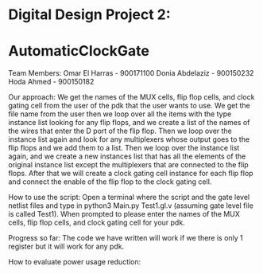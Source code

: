 # Digital Design Project 2:
# AutomaticClockGate

Team Members:
Omar El Harras - 900171100
Donia Abdelaziz - 900150232
Hoda Ahmed - 900150182

Our approach:
We get the names of the MUX cells, flip flop cells, and clock gating cell from the user of the pdk that the user wants to use. We get the file name from the user then we loop over all the items with the type instance list looking for any flip flops, and we create a list of the names of the wires that enter the D port of the flip flop. Then we loop over the instance list again and look for any multiplexers whose output goes to the flip flops and we add them to a list. Then we loop over the instance list again, and we create a new instances list that has all the elements of the original instance list except the multiplexers that are connected to the flip flops. After that we will create a clock gating cell instance for each flip flop and connect the enable of the flip flop to the clock gating cell.

How to use the script:
Open a terminal where the script and the gate level netlist files and type in python3 Main.py Test1.gl.v (assuming gate level file is called Test1). When prompted to please enter the names of the MUX cells, flip flop cells, and clock gating cell for your pdk.

Progress so far:
The code we have written will work if we there is only 1 register but it will work for any pdk.

How to evaluate power usage reduction:
